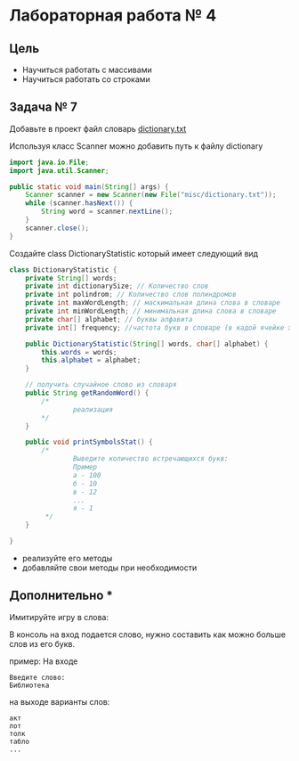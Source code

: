 # Лабораторная работа № 4

## Цель

- Научиться работать с массивами
- Научиться работать со строками

## Задача № 7

Добавьте в проект файл словарь [dictionary.txt](..%2Fmisc%2Fdictionary.txt)

Используя класс Scanner можно добавить путь к файлу dictionary

```java
import java.io.File;
import java.util.Scanner;

public static void main(String[] args) {
    Scanner scanner = new Scanner(new File("misc/dictionary.txt"));
    while (scanner.hasNext()) {
        String word = scanner.nextLine();
    }
    scanner.close();
}
```

Создайте class DictionaryStatistic который имеет следующий вид 

```java
class DictionaryStatistic {
    private String[] words;
    private int dictionarySize; // Количество слов 
    private int polindrom; // Количество слов полиндромов
    private int maxWordLength; // маскимальная длина слова в словаре
    private int minWordLength; // минимальная длина слова в словаре
    private char[] alphabet; // буквы алфавита
    private int[] frequency; //частота букв в словаре (в кадой ячейке хранит частоту букв, а индрес - это позиция буквы в alpabet)

    public DictionaryStatistic(String[] words, char[] alphabet) {
        this.words = words;
        this.alphabet = alphabet;
    }

    // получить случайное слово из словаря
    public String getRandomWord() {
        /*
                реализация
        */
    }

    public void printSymbolsStat() {
        /*
                Выведите количество встречающихся букв:
                Пример
                а - 100
                б - 10
                в - 12
                ... 
                я - 1 
         */
    }

}
```

- реализуйте его методы
- добавляйте свои методы при необходимости

## Дополнительно *

Имитируйте игру в слова:

В консоль на вход подается слово, нужно составить как можно больше слов из его букв.

пример:
На входе

```
Введите слово:
Библиотека
```

на выходе варианты слов:

```
акт
лот
толк
табло
...
```











